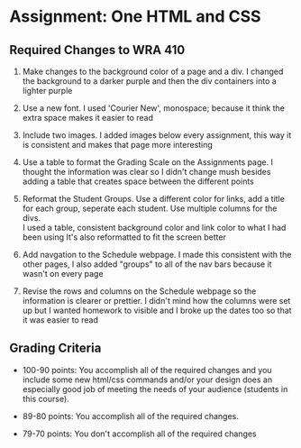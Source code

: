 # Assignment: One HTML and CSS

## Required Changes to WRA 410

1. Make changes to the background color of a page and a div.
I changed the background to a darker purple and then the div containers into a lighter purple

2. Use a new font.
I used 'Courier New', monospace; because it think the extra space makes it easier to read 

3. Include two images.
I added images below every assignment, this way it is consistent and makes that page more interesting

4. Use a table to format the Grading Scale on the Assignments page.
I thought the information was clear so I didn't change mush besides adding a table that creates space between the different points

5. Reformat the Student Groups. Use a different color for links, add a title for each group, seperate each student. Use multiple columns for the divs.  
I used a table, consistent background color and link color to what I had been using
It's also reformatted to fit the screen better

6. Add navgation to the Schedule webpage.
I made this consistent with the other pages, I also added "groups" to all of the nav bars because it wasn't on every page

7. Revise the rows and columns on the Schedule webpage so the information is clearer or prettier.
I didn't mind how the columns were set up but I wanted homework to visible and I broke up the dates too so that it was easier to read


## Grading Criteria

* 100-90 points: You accomplish all of the required changes and you include some new html/css commands and/or your design does an especially good job of meeting the needs of your audience (students in this course). 

* 89-80 points: You accomplish all of the required changes.

* 79-70 points: You don't accomplish all of the required changes
